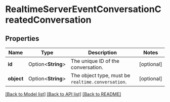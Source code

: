 # RealtimeServerEventConversationCreatedConversation

## Properties

Name | Type | Description | Notes
------------ | ------------- | ------------- | -------------
**id** | Option<**String**> | The unique ID of the conversation. | [optional]
**object** | Option<**String**> | The object type, must be `realtime.conversation`. | [optional]

[[Back to Model list]](../README.md#documentation-for-models) [[Back to API list]](../README.md#documentation-for-api-endpoints) [[Back to README]](../README.md)


